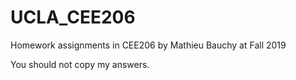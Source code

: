 # UCLA_CEE206    
Homework assignments in CEE206 by Mathieu Bauchy at Fall 2019           

You should not copy my answers.
